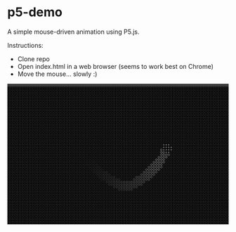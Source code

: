 # p5-demo

A simple mouse-driven animation using P5.js.

Instructions:
- Clone repo
- Open index.html in a web browser (seems to work best on Chrome)
- Move the mouse... slowly :)

![p5-demo screenshot](images/p5-demo-x.png)
